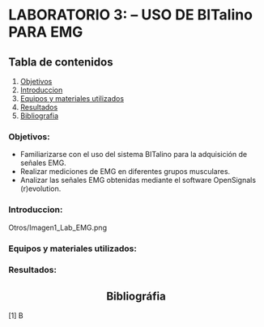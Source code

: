 # **LABORATORIO 3: – USO DE BITalino PARA EMG**
## **Tabla de contenidos**
1. [Objetivos](#Objetivos)
2. [Introduccion](#Introduccion)
3. [Equipos y materiales utilizados](#Equipos)
4. [Resultados](#Resultados)
5. [Bibliografia](#Bibliografia)
### **Objetivos:**<a id="Objetivos"></a>
* Familiarizarse con el uso del sistema BITalino para la adquisición de señales EMG.
* Realizar mediciones de EMG en diferentes grupos musculares.
* Analizar las señales EMG obtenidas mediante el software OpenSignals (r)evolution.
### **Introduccion:**<a id="Introduccion"></a>
Otros/Imagen1_Lab_EMG.png
### **Equipos y materiales utilizados:**<a id="Equipos"></a>
### **Resultados:**<a id="Resultados"></a>
<h2 style = "text-align: center;">Bibliográfia</h2><a id="Bibliografia"></a>
[1]	B
